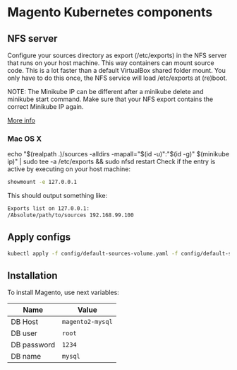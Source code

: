 # Magento Kubernetes components

## NFS server

Configure your sources directory as export (/etc/exports) in the NFS server that runs on your host machine. This way containers can mount source code. This is a lot faster than a default VirtualBox shared folder mount. You only have to do this once, the NFS service will load /etc/exports at (re)boot.

NOTE: The Minikube IP can be different after a minikube delete and minikube start command. Make sure that your NFS export contains the correct Minikube IP again.

[More info](http://pietervogelaar.nl/minikube-nfs-mounts)

### Mac OS X
echo "$(realpath .)/sources -alldirs -mapall="$(id -u)":"$(id -g)" $(minikube ip)" | sudo tee -a /etc/exports && sudo nfsd restart
Check if the entry is active by executing on your host machine:

```bash
showmount -e 127.0.0.1
```

This should output something like:

```bash
Exports list on 127.0.0.1:
/Absolute/path/to/sources 192.168.99.100
```

## Apply configs

```bash
kubectl apply -f config/default-sources-volume.yaml -f config/default-sources-volume-claim.yaml -f config/magento2-deployment.yaml
```

## Installation

To install Magento, use next variables:

| Name | Value|
| --- | --- |
| DB Host | `magento2-mysql` |
| DB user | `root` |
| DB password | `1234` |
| DB name | `mysql` |

